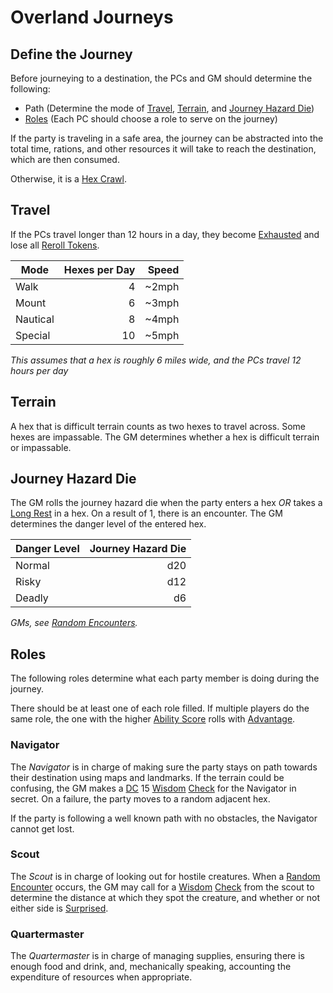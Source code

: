 # Overland Journeys

## Define the Journey

Before journeying to a destination, the PCs and GM should determine the following:

- Path (Determine the mode of [Travel](Overland%20Journeys.md#Travel), [Terrain](Overland%20Journeys.md#Terrain), and [Journey Hazard Die](Overland%20Journeys.md#Journey%20Hazard%20Die))
- [Roles](Overland%20Journeys.md#Roles) (Each PC should choose a role to serve on the journey)

If the party is traveling in a safe area, the journey can be abstracted into the total time, rations, and other resources it will take to reach the destination, which are then consumed.

Otherwise, it is a [Hex Crawl](Hex%20Crawl.md).

## Travel

If the PCs travel longer than 12 hours in a day, they become [Exhausted](../Conditions/Exhausted.md) and lose all [Reroll Tokens](../Die%20Rolling%20Mechanics/Reroll%20Tokens.md).

| Mode     | Hexes per Day | Speed |
| -------- | ------------: | ----: |
| Walk     |             4 | ~2mph |
| Mount    |             6 | ~3mph |
| Nautical |             8 | ~4mph |
| Special  |            10 | ~5mph |

*This assumes that a hex is roughly 6 miles wide, and the PCs travel 12 hours per day*

## Terrain

A hex that is difficult terrain counts as two hexes to travel across. Some hexes are impassable. The GM determines whether a hex is difficult terrain or impassable.

## Journey Hazard Die

The GM rolls the journey hazard die when the party enters a hex *OR* takes a [Long Rest](../Core%20Procedures/Resting.md#Long%20Rest) in a hex. On a result of 1, there is an encounter. The GM determines the danger level of the entered hex.

| Danger Level | Journey Hazard Die |
| ------------ | -----------------: |
| Normal       |                d20 |
| Risky        |                d12 |
| Deadly       |                 d6 |

*GMs, see [Random Encounters](../../Resources%20for%20GMs/Encounters/Random%20Encounters.md).*

## Roles

The following roles determine what each party member is doing during the journey.

There should be at least one of each role filled. If multiple players do the same role, the one with the higher [Ability Score](../../Player%20Characters/The%20Ability%20Scores/Ability%20Scores.md) rolls with [Advantage](../Die%20Rolling%20Mechanics/Advantage.md).

### Navigator

The *Navigator* is in charge of making sure the party stays on path towards their destination using maps and landmarks. If the terrain could be confusing, the GM makes a [DC](../Core%20Procedures/DC.md) 15 [Wisdom](../../Player%20Characters/The%20Ability%20Scores/Wisdom.md) [Check](../Core%20Procedures/Check.md) for the Navigator in secret. On a failure, the party moves to a random adjacent hex.

If the party is following a well known path with no obstacles, the Navigator cannot get lost.

### Scout

The *Scout* is in charge of looking out for hostile creatures. When a [Random Encounter](../../Resources%20for%20GMs/Encounters/Random%20Encounters.md) occurs, the GM may call for a [Wisdom](../../Player%20Characters/The%20Ability%20Scores/Wisdom.md) [Check](../Core%20Procedures/Check.md) from the scout to determine the distance at which they spot the creature, and whether or not either side is [Surprised](../Conditions/Surprised.md).

### Quartermaster

The *Quartermaster* is in charge of managing supplies, ensuring there is enough food and drink, and, mechanically speaking, accounting the expenditure of resources when appropriate.

